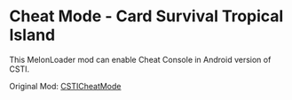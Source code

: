 # Cheat Mode - Card Survival Tropical Island

This MelonLoader mod can enable Cheat Console in Android version of CSTI.

Original Mod: [CSTICheatMode](https://github.com/DreamPrism/CSTICheatMode/)